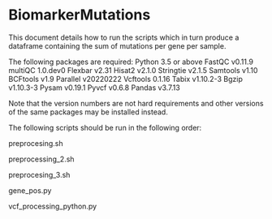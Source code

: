 # BiomarkerMutations

This document details how to run the scripts which in turn produce a dataframe containing 
the sum of mutations per gene per sample.

The following packages are required:
Python 3.5 or above
FastQC v0.11.9
multiQC 1.0.dev0
Flexbar v2.31
Hisat2 v2.1.0
Stringtie v2.1.5
Samtools v1.10
BCFtools v1.9
Parallel v20220222
Vcftools 0.1.16
Tabix v1.10.2-3
Bgzip v1.10.3-3
Pysam v0.19.1
Pyvcf v0.6.8
Pandas v3.7.13

Note that the version numbers are not hard requirements and other versions of the same packages may be
installed instead.


The following scripts should be run in the following order:

preprocesing.sh

preprocessing_2.sh

preprocesing_3.sh

gene_pos.py

vcf_processing_python.py
